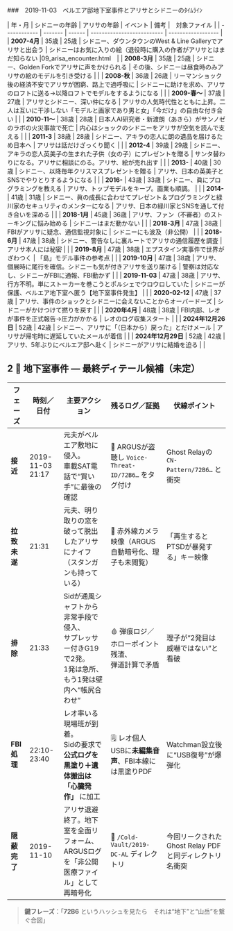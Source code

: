 
###　2019-11-03　ベルエア邸地下室事件とアリサとシドニーのﾀｲﾑﾗｲﾝ

| 年・月          | シドニーの年齢 | アリサの年齢 | イベント                       | 備考                 |　対象ファイル |
| ------------ | ------- | ------ | -------------------------- | ------------------ |
| **2007-4月**   | 35歳     | 25歳    | シドニー、ダウンタウンのWest & Line Galleryでアリサと出会う | シドニーはお気に入りの絵（退役時に購入の作者がアリサとはまだ知らない  |09_arisa_encounter.html　|
| **2008-3月**   | 35歳     | 25歳    | シドニー、Golden Forkでアリサに声をかけられる | その後、シドニーは昼食時のみアリサの絵のモデルを引き受ける  | |
| **2008-秋**   | 36歳     | 26歳    | リーマンショック後の経済不安でアリサが困窮、路上で過呼吸に | シドニーに助けを求め、アリサのロフトに送る→以降ロフトでモデルをするようになる  | |
| **2009-春～**   | 37歳     | 27歳    | アリサとシドニー、深い仲になる | アリサの人気時代性とともに上昇。二人は互いに干渉しない「モデルと画家であり男と女」「今だけ」の自由な付き合い  | |
| **2010-11～**   | 38歳     | 28歳    | 日本人AI研究者・新渡朗（あきら）がサンノゼのラボの火災事故で死亡 | 内心はショックのシドニーをアリサが空気を読んで支える  | |
| **2011-3**   | 38歳     | 28歳    | シドニー、アキラの恋人に朗の遺品を届けるため日本へ | アリサは話だけざっくり聞く  | |
| **2012-4**   | 39歳     | 29歳    | シドニー、アキラの恋人英美子の生まれた子供（女の子）にプレゼントを贈る | サンタ替わりになる。アリサに相談にのる。アリサ、絵が売れ出す  | |
| **2013-**   | 40歳     | 30歳    | シドニー、以降毎年クリスマスプレゼントを贈る | アリサ、日本の英美子とSNSでやりとりするようになる  | |
| **2016-**   | 43歳     | 33歳    | シドニー、眞にプログラミングを教える | アリサ、トップモデルをキープ。画業も順調。  | |
| **2014-**   | 41歳     | 31歳    | シドニー、眞の成長に合わせてプレゼント＆プログラミングと緑川家のセキュリティのメンターになる | アリサ、日本の緑川家とSNSを通して付き合いを深める  | |
| **2018-1月**   | 45歳     | 36歳    | アリサ、ファン（不審者）のストーキングに悩み始める      | シドニーはまだ動かない    | |
| **2018-3月**  | 47歳     | 38歳    | FBIがアリサに疑念、通信監視対象に   | シドニーにも波及（非公開）      | |
| **2018-6月**  | 47歳     | 38歳    | シドニー、警告なしに裏ルートでアリサの通信履歴を調査 | アリサ本人には秘密    | |
| **2019-8月**  | 47歳     | 38歳    | エプスタイン実事件で世界がざわつく          | 「島」モデル事件の参考点       | |
| **2019-10月** | 47歳     | 38歳    | アリサ、個展時に尾行を確信。シドニーも気が付きアリサを送り届ける   | 警察は対応なし、シドニーがFBIに通報、FBI動かず | |
| **2019-11-03** | 47歳     | 38歳    | アリサ、行方不明。単にストーカーを巻こうとポルシェでウロウロしていた   | シドニーが保護、ベルエア地下室へ匿う【地下室事件発生】 | |
| **2020-02-12** | 47歳     | 37歳    | アリサ、事件のショックとシドニーに会えないことからオーバードーズ   | シドニーがかけつけて撚りを戻す | |
| **2020年4月**  | 48歳     | 38歳    | FBI内部、レオが事件を正式報告→圧力がかかる    | レオのログ収集スタート   | |
| **2024年12月26日**  | 52歳     | 42歳    | シドニー、アリサに「（日本から）戻った」とだけメール   | アリサが帰宅時に遅延していたメールが着信  | |
| **2024年12月29日**  | 52歳     | 42歳    | アリサ、5年ぶりにベルエア邸へ赴く    | シドニーがアリサに結婚を迫る     | |



## 2 🔦 地下室事件 ― 最終ディテール候補（未定）

|フェーズ|時刻／日付|主要アクション|残るログ／証拠|伏線ポイント|
|---|---|---|---|---|
|**接近**|2019-11-03 21:17|元夫がベルエア敷地に侵入。  <br>車載SAT電話で“買い手”に最後の確認|📶 ARGUSが盗聴し `Voice-Threat-ID/72B6…` をタグ付け|Ghost Relayの `CN-Pattern/72B6…` と衝突|
|**拉致未遂**|21:31|元夫、明り取りの窓を破って脱出したアリサにナイフ（スタンガンも持っている）|🎥 赤外線カメラ映像（ARGUS自動暗号化、理子も未閲覧）|「再生するとPTSDが暴発する」キー映像|
|**排除**|21:33|Sidが通風シャフトから非常手段で侵入、  <br>サプレッサー付きG19で2発。  <br>1発は急所、もう1発は壁内へ“帳尻合わせ”|🩸 弾痕ロジ／ホローポイント残渣、  <br>弾道計算で矛盾|理子が“2発目は威嚇ではない”と看破|
|**FBI処理**|22:10-23:40|レオ率いる現場班が到着。  <br>Sidの要求で **公式ログを黒塗り＋遺体搬出は「心臓発作」** に加工|🗒️ レオ個人USBに**未編集音声**、FBI本線には黒塗りPDF|Watchman設立後に“USB復号”が爆弾化|
|**隠蔽完了**|2019-11-10|アリサ退避終了。地下室を全面リフォーム、  <br>ARGUSログを「非公開医療ファイル」として再暗号化|🔐 `/Cold-Vault/2019-DC-AL` ディレクトリ|今回リークされたGhost Relay PDFと同ディレクトリ名衝突|

> **鍵フレーズ**：「**72B6** というハッシュを見たら　それは“地下”と“山岳”を繋ぐ合図」



